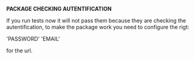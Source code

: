 **PACKAGE CHECKING AUTENTIFICATION**

If you run tests now it will not pass them because they are checking the autentification, to make the package work you need to configure the rigt:

'PASSWORD'
'EMAIL'

for the url.